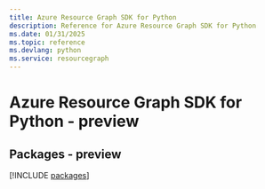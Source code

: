 ```yaml
---
title: Azure Resource Graph SDK for Python
description: Reference for Azure Resource Graph SDK for Python
ms.date: 01/31/2025
ms.topic: reference
ms.devlang: python
ms.service: resourcegraph
---
```

# Azure Resource Graph SDK for Python - preview
## Packages - preview
[!INCLUDE [packages](resource-graph-index.md)]